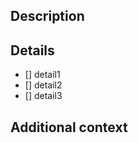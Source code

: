 
## Description

<!-- 이슈 번호를 적어주세요. ex)#79 -->

> <!-- 어떤 주제인지 적어주세요. 필요에 따라 스크린샷 추가도 가능합니다.-->

## Details

<!-- 주제에 담길 상세한 내용을 적어주세요. -->

- [] detail1
- [] detail2
- [] detail3

## Additional context

<!-- 이슈에 대한 주의 사항이나 궁금한 점, 더 나누고 싶은 이야기를 적어주세요. -->